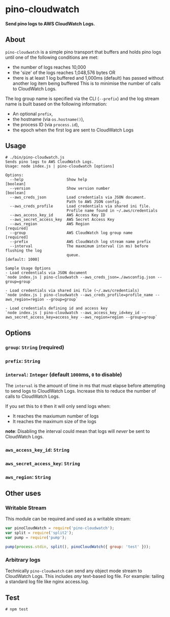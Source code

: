 # pino-cloudwatch

#### Send pino logs to AWS CloudWatch Logs.

## About

`pino-cloudwatch` is a simple pino transport that buffers and holds pino logs until one of the following conditions are met:
  * the number of logs reaches 10,000
  * the 'size' of the logs reaches 1,048,576 bytes OR
  * there is at least 1 log buffered and 1,000ms (default) has passed without another log item being buffered
This is to minimise the number of calls to CloudWatch Logs.

The log group name is specified via the CLI (`--prefix`) and the log stream name is built based on the following information:
  * An optional `prefix`,
  * the hostname (via `os.hostname()`),
  * the process ID (via `process.id`),
  * the epoch when the first log are sent to CloudWatch Logs

## Usage
```
# ./bin/pino-cloudwatch.js
Sends pino logs to AWS CloudWatch Logs.
Usage: node index.js | pino-cloudwatch [options]

Options:
  --help                   Show help                                   [boolean]
  --version                Show version number                         [boolean]
  --aws_creds_json         Load credentials via JSON document. 
                           Path to AWS JSON config.
  --aws_creds_profile      Load credentials via shared ini file. 
                           Profile name found in ~/.aws/credentials
  --aws_access_key_id      AWS Access Key ID
  --aws_secret_access_key  AWS Secret Access Key
  --aws_region             AWS Region                                 [required]
  --group                  AWS CloudWatch log group name              [required]
  --prefix                 AWS CloudWatch log stream name prefix
  --interval               The maxmimum interval (in ms) before flushing the log
                           queue.                                   [default: 1000]

Sample Usage Options
- Load credentials via JSON document 
`node index.js | pino-cloudwatch --aws_creds_json=./awsconfig.json --group=group`

- Load credentials via shared ini file (~/.aws/credentials) 
`node index.js | pino-cloudwatch --aws_creds_profile=profile_name --aws_region=region --group=group`

- Load credentials defining id and access key
`node index.js | pino-cloudwatch --aws_access_key_id=key_id --aws_secret_access_key=access_key --aws_region=region --group=group` 
```
## Options

### `group`: `String` (required)

### `prefix`: `String`

### `interval`: `Integer` (default `1000`ms, `0` to disable)

The `interval` is the amount of time in ms that must elapse before attempting to send logs to CloudWatch Logs. Increase this to reduce the number of calls to CloudWatch Logs.

If you set this to `0` then it will only send logs when:
  * It reaches the maxiumum number of logs
  * It reaches the maximum size of the logs

__note__: Disabling the interval could mean that logs will *never* be sent to CloudWatch Logs.

### `aws_access_key_id`: `String`

### `aws_secret_access_key`: `String`

### `aws_region`: `String`

## Other uses

### Writable Stream

This module can be required and used as a writable stream:
```javascript
var pinoCloudWatch = require('pino-cloudwatch');
var split = require('split2');
var pump = require('pump');

pump(process.stdin, split(), pinoCloudWatch({ group: 'test' }));
```

### Arbitrary logs

Technically `pino-cloudwatch` can send any object mode stream to CloudWatch Logs. This includes *any* text-based log file. For example: tailing a standard log file like nginx access.log.

## Test
```
# npm test
```